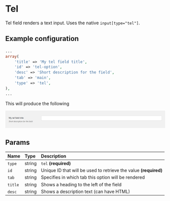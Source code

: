 # Tel

Tel field renders a text input. Uses the native `input[type="tel"]`.

## Example configuration

```php
...
array(
    'title' => 'My tel field title',
    'id' => 'tel-option',
    'desc' => 'Short description for the field',
    'tab' => 'main',
    'type' => 'tel',
),
...
```

This will produce the following

![](../.gitbook/assets/tel.png)

## Params

| Name | Type | Description |
| :--- | :--- | :--- |
| `type` | string | `tel` **\(required\)** |
| `id` | string | Unique ID that will be used to retrieve the value **\(required\)** |
| `tab` | string | Specifies in which tab this option will be rendered |
| `title` | string | Shows a heading to the left of the field |
| `desc` | string | Shows a description text \(can have HTML\) |

